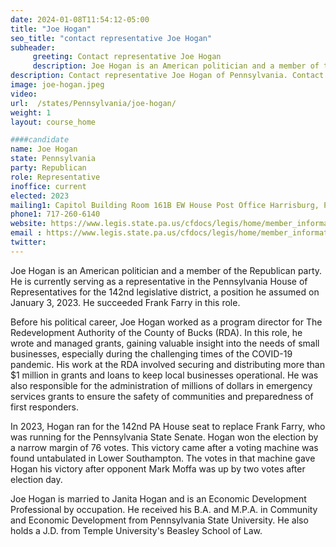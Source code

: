 ```yaml
---
date: 2024-01-08T11:54:12-05:00
title: "Joe Hogan"
seo_title: "contact representative Joe Hogan"
subheader:
     greeting: Contact representative Joe Hogan
     description: Joe Hogan is an American politician and a member of the Republican party. He is currently serving as a representative in the Pennsylvania House of Representatives for the 142nd legislative district, a position he assumed on January 3, 2023. He succeeded Frank Farry in this role.
description: Contact representative Joe Hogan of Pennsylvania. Contact information for Joe Hogan includes email address, phone number, and mailing address.
image: joe-hogan.jpeg
video:
url:  /states/Pennsylvania/joe-hogan/
weight: 1
layout: course_home

####candidate
name: Joe Hogan
state: Pennsylvania
party: Republican
role: Representative
inoffice: current
elected: 2023
mailing1: Capitol Building Room 161B EW House Post Office Harrisburg, PA 17120
phone1: 717-260-6140
website: https://www.legis.state.pa.us/cfdocs/legis/home/member_information/House_bio.cfm?id=1971/
email : https://www.legis.state.pa.us/cfdocs/legis/home/member_information/House_bio.cfm?id=1971/
twitter:
---
```


Joe Hogan is an American politician and a member of the Republican party. He is currently serving as a representative in the Pennsylvania House of Representatives for the 142nd legislative district, a position he assumed on January 3, 2023. He succeeded Frank Farry in this role.

Before his political career, Joe Hogan worked as a program director for The Redevelopment Authority of the County of Bucks (RDA). In this role, he wrote and managed grants, gaining valuable insight into the needs of small businesses, especially during the challenging times of the COVID-19 pandemic. His work at the RDA involved securing and distributing more than $1 million in grants and loans to keep local businesses operational. He was also responsible for the administration of millions of dollars in emergency services grants to ensure the safety of communities and preparedness of first responders.

In 2023, Hogan ran for the 142nd PA House seat to replace Frank Farry, who was running for the Pennsylvania State Senate. Hogan won the election by a narrow margin of 76 votes. This victory came after a voting machine was found untabulated in Lower Southampton. The votes in that machine gave Hogan his victory after opponent Mark Moffa was up by two votes after election day.

Joe Hogan is married to Janita Hogan and is an Economic Development Professional by occupation. He received his B.A. and M.P.A. in Community and Economic Development from Pennsylvania State University. He also holds a J.D. from Temple University's Beasley School of Law.
